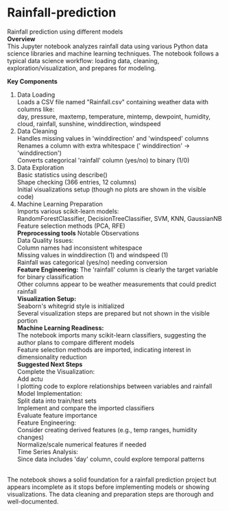 # Rainfall-prediction
Rainfall prediction using different models </br>
**Overview**</br>
This Jupyter notebook analyzes rainfall data using various Python data science libraries and machine learning techniques. The notebook follows a typical data science workflow: loading data, cleaning, exploration/visualization, and prepares for modeling.</br>

**Key Components**
1. Data Loading</br>
Loads a CSV file named "Rainfall.csv" containing weather data with columns like:</br>
day, pressure, maxtemp, temperature, mintemp, dewpoint, humidity, cloud, rainfall, sunshine, winddirection, windspeed</br>
2. Data Cleaning</br>
Handles missing values in 'winddirection' and 'windspeed' columns</br>
Renames a column with extra whitespace (' winddirection' → 'winddirection')</br>
Converts categorical 'rainfall' column (yes/no) to binary (1/0)</br>
3. Data Exploration</br>
Basic statistics using describe()</br>
Shape checking (366 entries, 12 columns)</br>
Initial visualizations setup (though no plots are shown in the visible code)</br>
4. Machine Learning Preparation</br>
Imports various scikit-learn models:</br>
RandomForestClassifier, DecisionTreeClassifier, SVM, KNN, GaussianNB</br>
Feature selection methods (PCA, RFE)</br>
**Preprocessing tools**
Notable Observations</br>
Data Quality Issues:</br>
Column names had inconsistent whitespace</br>
Missing values in winddirection (1) and windspeed (1)</br>
Rainfall was categorical (yes/no) needing conversion</br>
**Feature Engineering:**
The 'rainfall' column is clearly the target variable for binary classification</br>
Other columns appear to be weather measurements that could predict rainfall</br>
**Visualization Setup:**</br>
Seaborn's whitegrid style is initialized</br>
Several visualization steps are prepared but not shown in the visible portion</br>
**Machine Learning Readiness:**</br>
The notebook imports many scikit-learn classifiers, suggesting the author plans to compare different models</br>
Feature selection methods are imported, indicating interest in dimensionality reduction</br>
**Suggested Next Steps**</br>
Complete the Visualization:</br>
Add actu</br>l plotting code to explore relationships between variables and rainfall</br>
Model Implementation:</br>
Split data into train/test sets</br>
Implement and compare the imported classifiers</br>
Evaluate feature importance</br>
Feature Engineering:</br>
Consider creating derived features (e.g., temp ranges, humidity changes)</br>
Normalize/scale numerical features if needed</br>
Time Series Analysis:</br>
Since data includes 'day' column, could explore temporal patterns</br>

</br>
The notebook shows a solid foundation for a rainfall prediction project but appears incomplete as it stops before implementing models or showing visualizations. The data cleaning and preparation steps are thorough and well-documented.
